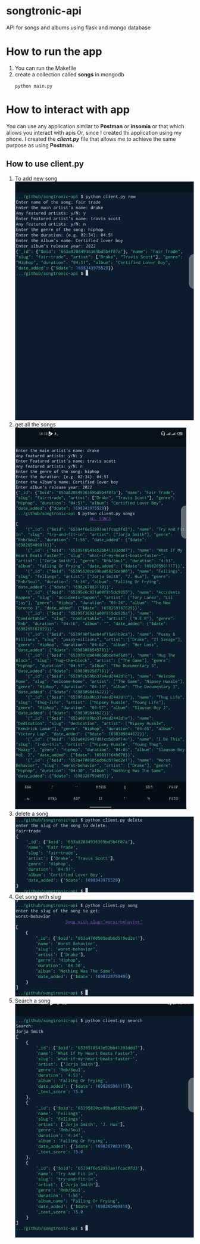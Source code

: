 # songtronic-api
API for songs and albums using flask and mongo database

# How to run the app
1. You can run the Makefile
2. create a collection called **songs** in mongodb
    ```
    python main.py
    ```
# How to interact with app
You can use any application similar to **Postman** or **insomia** or that which allows you interact with apis
Or, since I created thi application using my phone. I created the ***client.py*** file that allows me to achieve the same purpose as using **Postman.**
## How to use client.py
1. To add new song
    ![add new song](screenshot/new_song.png)
2. get all the songs
    ![get all songs](screenshot/get_all_songs.png)
3. delete a song
    ![delete songs](screenshot/delete_song.png)
4. Get song with slug
    ![get single song](screenshot/get-song.png)
5. Search a song
    ![search a song](screenshot/search.png)

